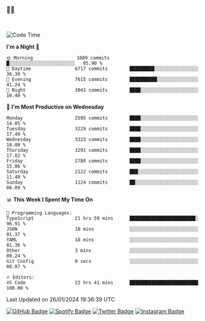 ### 🤙🍺

<!-- <a href="https://github-readme-stats.vercel.app/api?username=hzak2xx&count_private=true&show_icons=true&theme=dracula">
  <img align="center" src="https://github-readme-stats.vercel.app/api?username=hzak2xx&count_private=true&show_icons=true&theme=dracula" />
</a>
</br> -->
</br>

<!--START_SECTION:waka-->
![Code Time](http://img.shields.io/badge/Code%20Time-3%2C010%20hrs%2029%20mins-blue)

**I'm a Night 🦉** 

```text
🌞 Morning                1089 commits        █░░░░░░░░░░░░░░░░░░░░░░░░   05.90 % 
🌆 Daytime                6717 commits        █████████░░░░░░░░░░░░░░░░   36.38 % 
🌃 Evening                7615 commits        ██████████░░░░░░░░░░░░░░░   41.24 % 
🌙 Night                  3043 commits        ████░░░░░░░░░░░░░░░░░░░░░   16.48 % 
```
📅 **I'm Most Productive on Wednesday** 

```text
Monday                   2595 commits        ████░░░░░░░░░░░░░░░░░░░░░   14.05 % 
Tuesday                  3229 commits        ████░░░░░░░░░░░░░░░░░░░░░   17.49 % 
Wednesday                3323 commits        ████░░░░░░░░░░░░░░░░░░░░░   18.00 % 
Thursday                 3291 commits        ████░░░░░░░░░░░░░░░░░░░░░   17.82 % 
Friday                   2780 commits        ████░░░░░░░░░░░░░░░░░░░░░   15.06 % 
Saturday                 2122 commits        ███░░░░░░░░░░░░░░░░░░░░░░   11.49 % 
Sunday                   1124 commits        ██░░░░░░░░░░░░░░░░░░░░░░░   06.09 % 
```


📊 **This Week I Spent My Time On** 

```text
💬 Programming Languages: 
TypeScript               21 hrs 59 mins      ████████████████████████░   96.91 % 
JSON                     18 mins             ░░░░░░░░░░░░░░░░░░░░░░░░░   01.37 % 
YAML                     18 mins             ░░░░░░░░░░░░░░░░░░░░░░░░░   01.36 % 
Other                    3 mins              ░░░░░░░░░░░░░░░░░░░░░░░░░   00.24 % 
Git Config               0 secs              ░░░░░░░░░░░░░░░░░░░░░░░░░   00.07 % 

🔥 Editors: 
VS Code                  22 hrs 41 mins      █████████████████████████   100.00 % 
```


 Last Updated on 26/01/2024 19:36:39 UTC
<!--END_SECTION:waka-->

[![GitHub Badge](https://img.shields.io/badge/GitHub-100000?style=for-the-badge&logo=github&logoColor=white)](https://github.com/hzak2xx)
[![Spotify Badge](https://img.shields.io/badge/Spotify-1ED760?&style=for-the-badge&logo=spotify&logoColor=white)](https://open.spotify.com/user/uf90s6sbbh75a1mt44clkhkvf)
[![Twitter Badge](https://img.shields.io/badge/Twitter-1DA1F2?style=for-the-badge&logo=twitter&logoColor=white)](https://twitter.com/hzak2xx)
[![Instagram Badge](https://img.shields.io/badge/Instagram-E4405F?style=for-the-badge&logo=instagram&logoColor=white)](https://www.instagram.com/hzak2xx/)
